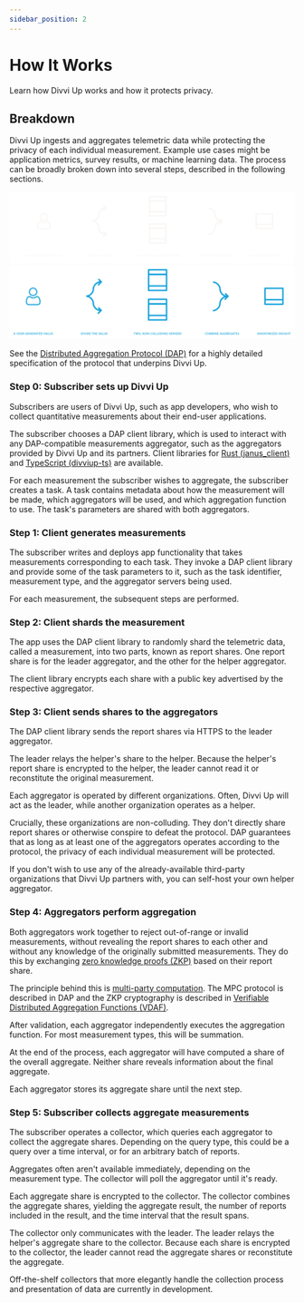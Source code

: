 ```yaml
---
sidebar_position: 2
---
```


# How It Works

Learn how Divvi Up works and how it protects privacy.

## Breakdown

Divvi Up ingests and aggregates telemetric data while protecting the privacy of
each individual measurement. Example use cases might be application metrics,
survey results, or machine learning data. The process can be broadly broken down
into several steps, described in the following sections.

<!-- TODO(inahga): Consider making this a more detailed `mermaid` diagram -->

![](../static/how-it-works.png#gh-dark-mode-only)
![](../static/how-it-works-light.jpg#gh-light-mode-only)

See the [Distributed Aggregation Protocol (DAP)][DAP] for a highly detailed
specification of the protocol that underpins Divvi Up.

### Step 0: Subscriber sets up Divvi Up

Subscribers are users of Divvi Up, such as app developers, who wish to collect
quantitative measurements about their end-user applications.

The subscriber chooses a DAP client library, which is used to interact with any
DAP-compatible measurements aggregator, such as the aggregators provided by
Divvi Up and its partners. Client libraries for [Rust
(janus_client)][janus_client] and [TypeScript (divviup-ts)][divviup-ts] are
available.

For each measurement the subscriber wishes to aggregate, the subscriber creates
a task. A task contains metadata about how the measurement will be made, which
aggregators will be used, and which aggregation function to use. The task's
parameters are shared with both aggregators.

### Step 1: Client generates measurements

The subscriber writes and deploys app functionality that takes measurements
corresponding to each task. They invoke a DAP client library and provide some of
the task parameters to it, such as the task identifier, measurement type, and
the aggregator servers being used.

For each measurement, the subsequent steps are performed.

### Step 2: Client shards the measurement

The app uses the DAP client library to randomly shard the telemetric data,
called a measurement, into two parts, known as report shares. One report share
is for the leader aggregator, and the other for the helper aggregator.

The client library encrypts each share with a public key advertised by the
respective aggregator.

### Step 3: Client sends shares to the aggregators

The DAP client library sends the report shares via HTTPS to the leader
aggregator.

The leader relays the helper's share to the helper. Because the helper's report
share is encrypted to the helper, the leader cannot read it or reconstitute the
original measurement.

Each aggregator is operated by different organizations. Often, Divvi Up will act
as the leader, while another organization operates as a helper.

<!-- TODO(#11): link BYOH guide here -->

Crucially, these organizations are non-colluding. They don't directly share
report shares or otherwise conspire to defeat the protocol. DAP guarantees that
as long as at least one of the aggregators operates according to the protocol,
the privacy of each individual measurement will be protected.

If you don't wish to use any of the already-available third-party organizations
that Divvi Up partners with, you can self-host your own helper aggregator.

### Step 4: Aggregators perform aggregation

Both aggregators work together to reject out-of-range or invalid measurements,
without revealing the report shares to each other and without any knowledge of
the originally submitted measurements. They do this by exchanging [zero
knowledge proofs (ZKP)][ZKP] based on their report share.

The principle behind this is [multi-party computation][MPC]. The MPC protocol is
described in DAP and the ZKP cryptography is described in [Verifiable
Distributed Aggregation Functions (VDAF)][VDAF].

After validation, each aggregator independently executes the aggregation
function. For most measurement types, this will be summation.

At the end of the process, each aggregator will have computed a share of the
overall aggregate. Neither share reveals information about the final aggregate.

Each aggregator stores its aggregate share until the next step.

### Step 5: Subscriber collects aggregate measurements

The subscriber operates a collector, which queries each aggregator to collect
the aggregate shares. Depending on the query type, this could be a query over a
time interval, or for an arbitrary batch of reports.

Aggregates often aren't available immediately, depending on the measurement
type. The collector will poll the aggregator until it's ready.

Each aggregate share is encrypted to the collector. The collector combines the
aggregate shares, yielding the aggregate result, the number of reports included
in the result, and the time interval that the result spans.

The collector only communicates with the leader. The leader relays the helper's
aggregate share to the collector. Because each share is encrypted to the
collector, the leader cannot read the aggregate shares or reconstitute the
aggregate.

<!-- TODO(https://github.com/divviup/janus-ops/issues/1005): we should make
mention of the adapters we come up with here. -->

Off-the-shelf collectors that more elegantly handle the collection process and
presentation of data are currently in development.

[DAP]: https://datatracker.ietf.org/doc/draft-ietf-ppm-dap/
[MPC]: https://en.wikipedia.org/wiki/Secure_multi-party_computation
[VDAF]: https://datatracker.ietf.org/doc/draft-irtf-cfrg-vdaf/
[ZKP]: https://en.wikipedia.org/wiki/Zero-knowledge_proof
[divviup-ts]: https://github.com/divviup/divviup-ts
[janus_client]: https://crates.io/crates/janus_client
